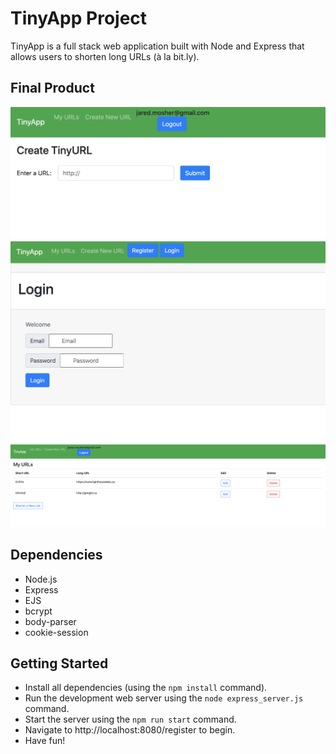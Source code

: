 # TinyApp Project

TinyApp is a full stack web application built with Node and Express that allows users to shorten long URLs (à la bit.ly).

## Final Product

!["Create a new TinyURL"](https://github.com/JM0885/tinyapp/blob/master/docs/create-new.png?raw=true)
!["Login App Screen"](https://github.com/JM0885/tinyapp/blob/master/docs/login-page.png?raw=true)
!["Main logged in page"](https://github.com/JM0885/tinyapp/blob/master/docs/urls-page.png?raw=true)

## Dependencies

- Node.js
- Express
- EJS
- bcrypt
- body-parser
- cookie-session

## Getting Started

- Install all dependencies (using the `npm install` command).
- Run the development web server using the `node express_server.js` command.
- Start the server using the `npm run start` command.
- Navigate to http://localhost:8080/register to begin.
- Have fun!
